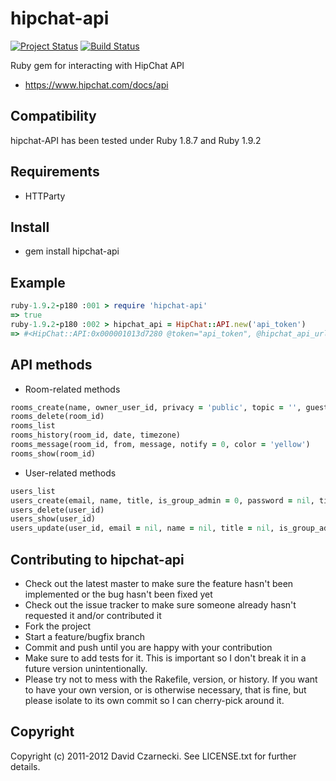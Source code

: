 hipchat-api
===========

[![Project Status](http://stillmaintained.com/czarneckid/hipchat-api.png)](http://stillmaintained.com/czarneckid/hipchat-api) [![Build Status](http://travis-ci.org/czarneckid/hipchat-api.png)](http://travis-ci.org/czarneckid/hipchat-api)

Ruby gem for interacting with HipChat API

* https://www.hipchat.com/docs/api

Compatibility
-------------

hipchat-API has been tested under Ruby 1.8.7 and Ruby 1.9.2

Requirements
------------

* HTTParty

Install
-------

* gem install hipchat-api

Example
-------

```ruby
ruby-1.9.2-p180 :001 > require 'hipchat-api'
=> true 
ruby-1.9.2-p180 :002 > hipchat_api = HipChat::API.new('api_token')
=> #<HipChat::API:0x000001013d7280 @token="api_token", @hipchat_api_url="https://api.hipchat.com/v1"> 		
```
	 
API methods
-----------

* Room-related methods

```ruby
rooms_create(name, owner_user_id, privacy = 'public', topic = '', guest_access = 0)
rooms_delete(room_id)
rooms_list	
rooms_history(room_id, date, timezone)	
rooms_message(room_id, from, message, notify = 0, color = 'yellow')  
rooms_show(room_id)  
```
  
* User-related methods

```ruby
users_list  
users_create(email, name, title, is_group_admin = 0, password = nil, timezone = 'UTC')
users_delete(user_id)  
users_show(user_id)  
users_update(user_id, email = nil, name = nil, title = nil, is_group_admin = nil, password = nil, timezone = nil)
```
  
Contributing to hipchat-api
---------------------------
 
* Check out the latest master to make sure the feature hasn't been implemented or the bug hasn't been fixed yet
* Check out the issue tracker to make sure someone already hasn't requested it and/or contributed it
* Fork the project
* Start a feature/bugfix branch
* Commit and push until you are happy with your contribution
* Make sure to add tests for it. This is important so I don't break it in a future version unintentionally.
* Please try not to mess with the Rakefile, version, or history. If you want to have your own version, or is otherwise necessary, that is fine, but please isolate to its own commit so I can cherry-pick around it.

Copyright
---------

Copyright (c) 2011-2012 David Czarnecki. See LICENSE.txt for further details.